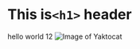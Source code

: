  # This is`<h1>` header
hello world
12
![Image of Yaktocat](https://octodex.github.com/images/yaktocat.png)
